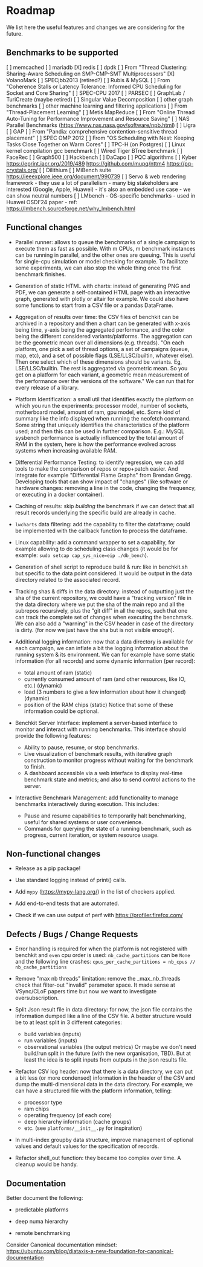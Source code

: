 # Roadmap

We list here the useful features and changes we are considering for the
future.

## Benchmarks to be supported

[ ] memcached
[ ] mariadb
[X] redis
[ ] dpdk
[ ] From "Thread Clustering: Sharing-Aware Scheduling on SMP-CMP-SMT Multiprocessors"
    [X] VolanoMark
    [ ] SPECjbb2013 (retired?)
    [ ] Rubis & MySQL
[ ] From "Coherence Stalls or Latency Tolerance: Informed CPU Scheduling for Socket and Core Sharing"
    [ ] SPEC-CPU 2017
    [ ] PARSEC
    [ ] GraphLab / TuriCreate (maybe retired)
    [ ] Singular Value Decomposition
        [ ] other graph benchmarks
        [ ] other machine learning and filtering applications
[ ] From "Thread-Placement Learning"
    [ ] Metis MapReduce
[ ] From "Online Thread Auto-Tuning for Performance Improvement and Resource Saving"
    [ ] NAS Parallel Benchmarks (https://www.nas.nasa.gov/software/npb.html)
    [ ] Ligra
    [ ] GAP
[ ] From "Pandia: comprehensive contention-sensitive thread placement"
    [ ] SPEC OMP 2012
[ ] From "OS Scheduling with Nest: Keeping Tasks Close Together on Warm Cores"
    [ ] TPC-H (on Postgres)
    [ ] Linux kernel compilation gcc benchmark
    [ ] Wired Tiger BTree benchmark
        [ ] FaceRec
        [ ] Graph500
    [ ] Hackbench
        [ ] DaCapo
[ ] PQC algorithms
    [ ] Kyber
        https://eprint.iacr.org/2019/489
        https://github.com/mupq/nttm4
        https://pq-crystals.org/
    [ ] Dilithium
[ ] MiBench suite
    https://ieeexplore.ieee.org/document/990739
[ ] Servo & web rendering framework
    - they use a lot of parallelism
    - many big stakeholders are interested (Google, Apple, Huawei)
    - it's also an embedded use case
    - we can show neutral numbers
[ ] LMbench
    - OS-specific benchmarks
    - used in Huawei OSDI'24 paper
    - ref: https://lmbench.sourceforge.net/why_lmbench.html

## Functional changes

- Parallel runner: allows to queue the benchmarks of a single campaign to
  execute them as fast as possible. With m CPUs, m benchmark instances
  can be running in parallel, and the other ones are queuing. This is useful
  for single-cpu simulation or model checking for example.
  To facilitate some experiments, we can also stop the whole thing once the
  first benchmark finishes.

- Generation of static HTML with charts: instead of generating PNG and PDF,
  we can generate a self-contained HTML page with an interactive graph,
  generated with plotly or altair for example.
  We could also have some functions to start from a CSV file or a pandas
  DataFrame.

- Aggregation of results over time: the CSV files of benchkit can be archived
  in a repository and then a chart can be generated with x-axis being time,
  y-axis being the aggregated performance, and the color being the different
  considered variants/platforms. The aggregation can be the geometric mean
  over all dimensions (e.g. threads).
  "On each platform, one pick a set of thread options, a set of campaigns
   (queue, map, etc), and a set of possible flags (LSE/LLSC/builtin, whatever
   else). Then one select which of these dimensions should be variants.
   Eg, LSE/LLSC/builtin. The rest is aggregated via geometric mean. So you get
   on a platform for each variant, a geometric mean measurement of the
   performance over the versions of the software."
  We can run that for every release of a library.

- Platform Identification: a small util that identifies exactly the platform
  on which you run the experiments: processor model, number of sockets,
  motherboard model, amount of ram, gpu model, etc.
  Some kind of summary like the info displayed when running the neofetch
  command. Some string that uniquely identifies the characteristics of the
  platform used; and then this can be used in further comparison.
  E.g.: MySQL sysbench performance is actually influenced by the total amount
  of RAM in the system, here is how the performance evolved across systems
  when increasing available RAM.

- Differential Performance Testing: to identify regression, we can add tools
  to make the comparison of repos or repo+patch easier. And integrate for
  example "Differential Flame Graphs" from Brendan Gregg.
  Developing tools that can show impact of "changes" (like software or
  hardware changes: removing a line in the code, changing the frequency,
  or executing in a docker container).

- Caching of results:
  skip *building* the benchmark if we can detect that all result records
  underlying the specific build are already in cache.

- `lwcharts` data filtering:
  add the capability to filter the dataframe; could be implemented with
  the callback function to process the dataframe.

- Linux capability:
  add a command wrapper to set a capability, for example allowing to do
  scheduling class changes (it would be for example:
  `sudo setcap cap_sys_nice=eip ./db_bench`).

- Generation of shell script to reproduce build & run:
  like in benchkit.sh but specific to the data point considered.
  It would be output in the data directory related to the associated
  record.

- Tracking shas & diffs in the data directory:
  instead of outputting just the sha of the current repository, we could
  have a "tracking version" file in the data directory where we put the
  sha of the main repo and all the subrepos recursively, plus the
  "git diff" in all the repos, such that one can track the complete set
  of changes when executing the benchmark.
  We can also add a "warning" in the CSV header in case of the directory
  is dirty. (for now we just have the sha but is not visible enough).

- Additional logging information:
  now that a data directory is available for each campaign, we can
  inflate a bit the logging information about the running system & its
  environment. We can for example have some static information (for all
  records) and some dynamic information (per record):
  - total amount of ram (static)
  - currently consumed amount of ram (and other resources, like IO,
    etc.) (dynamic)
  - load (3 numbers to give a few information about how it changed)
    (dynamic)
  - position of the RAM chips (static)
  Notice that some of these information could be optional.

- Benchkit Server Interface:
  implement a server-based interface to monitor and interact with running
  benchmarks. This interface should provide the following features:
  - Ability to pause, resume, or stop benchmarks.
  - Live visualization of benchmark results, with iterative graph construction
    to monitor progress without waiting for the benchmark to finish.
  - A dashboard accessible via a web interface to display real-time benchmark
    state and metrics; and also to send control actions to the server.

- Interactive Benchmark Management:
  add functionality to manage benchmarks interactively during execution.
  This includes:
  - Pause and resume capabilities to temporarily halt benchmarking,
    useful for shared systems or user convenience.
  - Commands for querying the state of a running benchmark, such as progress,
    current iteration, or system resource usage.


## Non-functional changes

- Release as a pip package!

- Use standard logging instead of print() calls.

- Add `mypy` (https://mypy-lang.org/) in the list of checkers applied.

- Add end-to-end tests that are automated.

- Check if we can use output of perf with https://profiler.firefox.com/

## Defects / Bugs / Change Requests

- Error handling is required for when the platform is not registered
  with benchkit and `even` cpu order is used:
  `nb_cache_partitions` can be `None` and the following line crashes:
  `cpus_per_cache_partitions = nb_cpus // nb_cache_partitions`

- Remove "max nb threads" limitation:
  remove the _max_nb_threads check that filter-out "invalid" parameter
  space. It made sense at VSync/CLoF papers time but now we want to
  investigate oversubscription.

- Split Json result file in data directory:
  for now, the json file contains the information dumped like a line of
  the CSV file. A better structure would be to at least split in 3
  different categories:
  - build variables (inputs)
  - run variables (inputs)
  - observational variables (the output metrics)
  Or maybe we don't need build/run split in the future (with the new
  organisation, TBD). But at least the idea is to split inputs from
  outputs in the json results file.

- Refactor CSV log header:
  now that there is a data directory, we can put a bit less (or more
  condensed) information in the header of the CSV and dump the
  multi-dimensional data in the data directory. For example, we can have
  a structured file with the platform information, telling:
  - processor type
  - ram chips
  - operating frequency (of each core)
  - deep hierarchy information (cache groups)
  - etc. (see `platforms/__init__.py` for inspiration)

- In multi-index groupby data structure, improve management of optional
  values and default values for the specification of records.

- Refactor shell_out function:
  they became too complex over time. A cleanup would be handy.

## Documentation

Better document the following:

- predictable platforms

- deep numa hierarchy

- remote benchmarking

Consider Canonical documentation mindset:
https://ubuntu.com/blog/diataxis-a-new-foundation-for-canonical-documentation
